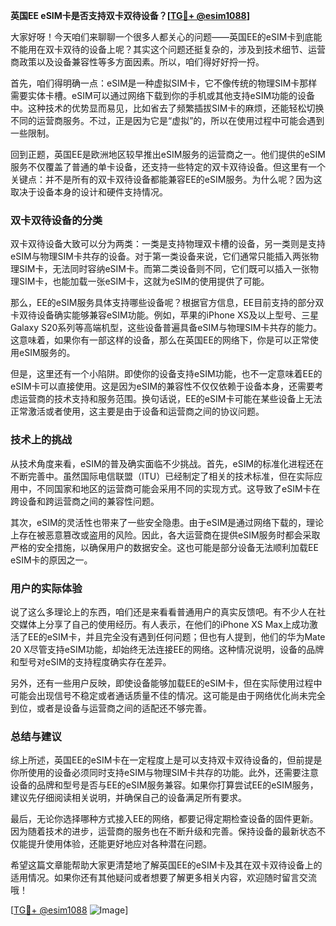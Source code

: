 **英国EE eSIM卡是否支持双卡双待设备？[[TG💪+ @esim1088](https://t.me/s/esim1088)]**

大家好呀！今天咱们来聊聊一个很多人都关心的问题——英国EE的eSIM卡到底能不能用在双卡双待的设备上呢？其实这个问题还挺复杂的，涉及到技术细节、运营商政策以及设备兼容性等多方面因素。所以，咱们得好好捋一捋。

首先，咱们得明确一点：eSIM是一种虚拟SIM卡，它不像传统的物理SIM卡那样需要实体卡槽。eSIM可以通过网络下载到你的手机或其他支持eSIM功能的设备中。这种技术的优势显而易见，比如省去了频繁插拔SIM卡的麻烦，还能轻松切换不同的运营商服务。不过，正是因为它是“虚拟”的，所以在使用过程中可能会遇到一些限制。

回到正题，英国EE是欧洲地区较早推出eSIM服务的运营商之一。他们提供的eSIM服务不仅覆盖了普通的单卡设备，还支持一些特定的双卡双待设备。但这里有一个关键点：并不是所有的双卡双待设备都能兼容EE的eSIM服务。为什么呢？因为这取决于设备本身的设计和硬件支持情况。

### 双卡双待设备的分类

双卡双待设备大致可以分为两类：一类是支持物理双卡槽的设备，另一类则是支持eSIM与物理SIM卡共存的设备。对于第一类设备来说，它们通常只能插入两张物理SIM卡，无法同时容纳eSIM卡。而第二类设备则不同，它们既可以插入一张物理SIM卡，也能加载一张eSIM卡，这就为eSIM的使用提供了可能。

那么，EE的eSIM服务具体支持哪些设备呢？根据官方信息，EE目前支持的部分双卡双待设备确实能够兼容eSIM功能。例如，苹果的iPhone XS及以上型号、三星Galaxy S20系列等高端机型，这些设备普遍具备eSIM与物理SIM卡共存的能力。这意味着，如果你有一部这样的设备，那么在英国EE的网络下，你是可以正常使用eSIM服务的。

但是，这里还有一个小陷阱。即使你的设备支持eSIM功能，也不一定意味着EE的eSIM卡可以直接使用。这是因为eSIM的兼容性不仅仅依赖于设备本身，还需要考虑运营商的技术支持和服务范围。换句话说，EE的eSIM卡可能在某些设备上无法正常激活或者使用，这主要是由于设备和运营商之间的协议问题。

### 技术上的挑战

从技术角度来看，eSIM的普及确实面临不少挑战。首先，eSIM的标准化进程还在不断完善中。虽然国际电信联盟（ITU）已经制定了相关的技术标准，但在实际应用中，不同国家和地区的运营商可能会采用不同的实现方式。这导致了eSIM卡在跨设备和跨运营商之间的兼容性问题。

其次，eSIM的灵活性也带来了一些安全隐患。由于eSIM是通过网络下载的，理论上存在被恶意篡改或盗用的风险。因此，各大运营商在提供eSIM服务时都会采取严格的安全措施，以确保用户的数据安全。这也可能是部分设备无法顺利加载EE eSIM卡的原因之一。

### 用户的实际体验

说了这么多理论上的东西，咱们还是来看看普通用户的真实反馈吧。有不少人在社交媒体上分享了自己的使用经历。有人表示，在他们的iPhone XS Max上成功激活了EE的eSIM卡，并且完全没有遇到任何问题；但也有人提到，他们的华为Mate 20 X尽管支持eSIM功能，却始终无法连接EE的网络。这种情况说明，设备的品牌和型号对eSIM的支持程度确实存在差异。

另外，还有一些用户反映，即使设备能够加载EE的eSIM卡，但在实际使用过程中可能会出现信号不稳定或者通话质量不佳的情况。这可能是由于网络优化尚未完全到位，或者是设备与运营商之间的适配还不够完善。

### 总结与建议

综上所述，英国EE的eSIM卡在一定程度上是可以支持双卡双待设备的，但前提是你所使用的设备必须同时支持eSIM与物理SIM卡共存的功能。此外，还需要注意设备的品牌和型号是否与EE的eSIM服务兼容。如果你打算尝试EE的eSIM服务，建议先仔细阅读相关说明，并确保自己的设备满足所有要求。

最后，无论你选择哪种方式接入EE的网络，都要记得定期检查设备的固件更新。因为随着技术的进步，运营商的服务也在不断升级和完善。保持设备的最新状态不仅能提升使用体验，还能更好地应对各种潜在问题。

希望这篇文章能帮助大家更清楚地了解英国EE的eSIM卡及其在双卡双待设备上的适用情况。如果你还有其他疑问或者想要了解更多相关内容，欢迎随时留言交流哦！

[[TG💪+ @esim1088](https://t.me/s/esim1088) ![Image](https://i.postimg.cc/4NQfJmqS/Snipaste-2025-05-13-00-14-12.png)]